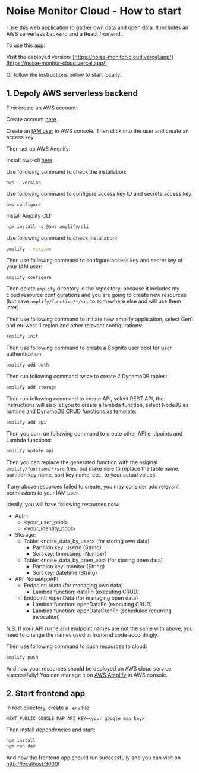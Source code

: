 # Noise Monitor Cloud - How to start

I use this web application to gather own data and open data. It includes an AWS serverless backend and a React frontend.

To use this app:

Visit the deployed version: [https://noise-monitor-cloud.vercel.app/](https://noise-monitor-cloud.vercel.app/)

Or follow the instructions below to start locally:

## 1. Depoly AWS serverless backend

First create an AWS account:

Create account [here](https://portal.aws.amazon.com/billing/signup?redirect_url=https%3A%2F%2Faws.amazon.com%2Fregistration-confirmation#/start).

Create an [IAM user](https://us-east-1.console.aws.amazon.com/iam/) in AWS console. Then click into the user and create an access key.

Then set up AWS Amplify:

Install aws-cli [here](https://docs.aws.amazon.com/cli/latest/userguide/getting-started-install.html).

Use following command to check the installation:

```shell
aws --version
```

Use following command to configure access key ID and secrete access key:

```shell
aws configure
```

Install Amplify CLI:

```sh
npm install -g @aws-amplify/cli
```

Use following command to check installation:

```sh
amplify --version
```

Then use following command to configure access key and secret key of your IAM user:

```sh
amplify configure
```

Then delete `amplify` directory in the repository, because it includes my cloud resource configurations and you are going to create new resources (but save `amplify/function/*/src` to somewhere else and will use them later).

Then use following command to initiate new amplify application, select Gen1 and eu-west-1 region and other relevant configurations:

```sh
amplify init
```

Then use following command to create a Cognito user pool for user authentication:

```sh
amplify add auth
```

Then run following command twice to create 2 DynamoDB tables:

```sh
amplify add storage
```

Then run following command to create API, select REST API, the instructions will also let you to create a lambda function, select NodeJS as runtime and DynamoDB CRUD functions as template:

```sh
amplify add api
```

Then you can run following command to create other API endpoints and Lambda functions:

```sh
amplify update api
```

Then you can replace the generated function with the original `amplify/function/*/src` files, but make sure to replace the table name, partition key name, sort key name, etc., to your actual values.

If any above resources failed to create, you may consider add relevant permissions to your IAM user.

Ideally, you will have following resources now:

+ Auth: 
    + <your_user_pool>
    + <your_identity_pool>
+ Storage:
    + Table: <noise_data_by_user> (for storing own data)
        + Partition key: userId (String)
        + Sort key: timestamp (Number)
    + Table: <noise_data_by_open_api> (for storing open data)
        + Partition key: monitor (String)
        + Sort key: datetime (String)
+ API: NoiseAppAPI
    + Endpoint: /data (for managing own data)
        + Lambda function: dataFn (executing CRUD)
    + Endpoint: /openData (for managing open data)
        + Lambda function: openDataFn (executing CRUD)
        + Lambda function: openDataCronFn (scheduled recurring invocation)

N.B. If your API name and endpoint names are not the same with above, you need to change the names used in frontend code accordingly.

Then use following command to push resources to cloud:

```sh
amplify push
```

And now your resources should be deployed on AWS cloud service successfully! You can manage it on [AWS Amplify](https://eu-west-1.console.aws.amazon.com/amplify/apps) in AWS console.

## 2. Start frontend app

In root directory, create a `.env` file:

```
NEXT_PUBLIC_GOOGLE_MAP_API_KEY=<your_google_map_key>
```

Then install dependencies and start:

```sh
npm install
npm run dev
```

And now the frontend app should run successfully and you can visit on [http://localhost:3000](http://localhost:3000)!
